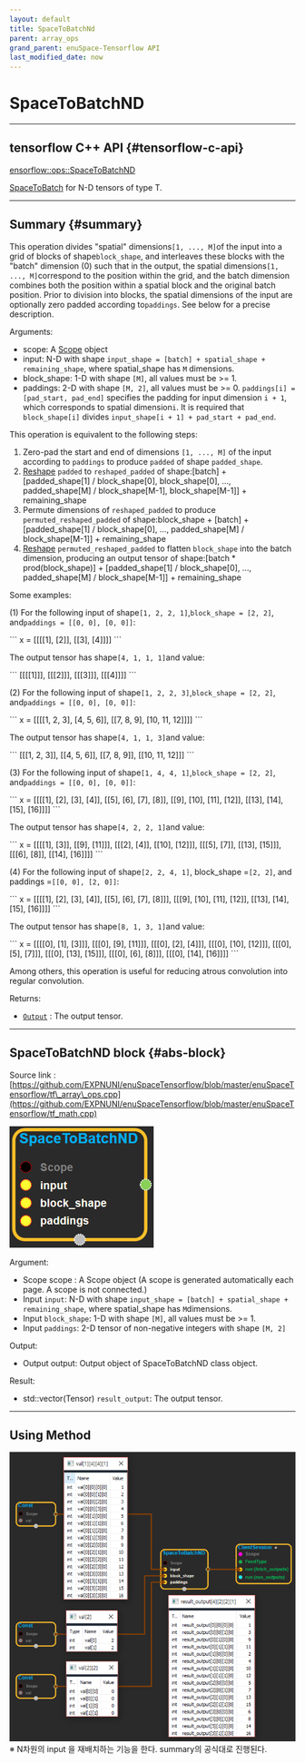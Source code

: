 ```yaml
--- 
layout: default 
title: SpaceToBatchNd 
parent: array_ops 
grand_parent: enuSpace-Tensorflow API 
last_modified_date: now 
--- 
```


# SpaceToBatchND

---

## tensorflow C++ API {#tensorflow-c-api}

[ensorflow::ops::SpaceToBatchND](https://www.tensorflow.org/api_docs/cc/class/tensorflow/ops/space-to-batch-n-d.html)

[SpaceToBatch](https://www.tensorflow.org/api_docs/cc/class/tensorflow/ops/space-to-batch.html#classtensorflow_1_1ops_1_1_space_to_batch) for N-D tensors of type T.

---

## Summary {#summary}

This operation divides "spatial" dimensions`[1, ..., M]`of the input into a grid of blocks of shape`block_shape`, and interleaves these blocks with the "batch" dimension \(0\) such that in the output, the spatial dimensions`[1, ..., M]`correspond to the position within the grid, and the batch dimension combines both the position within a spatial block and the original batch position. Prior to division into blocks, the spatial dimensions of the input are optionally zero padded according to`paddings`. See below for a precise description.

Arguments:

* scope: A [Scope](https://www.tensorflow.org/versions/r1.4/api_docs/cc/class/tensorflow/scope.html#classtensorflow_1_1_scope) object
* input: N-D with shape `input_shape = [batch] + spatial_shape + remaining_shape`, where spatial\_shape has `M` dimensions.
* block\_shape: 1-D with shape `[M]`, all values must be &gt;= 1.
* paddings: 2-D with shape `[M, 2]`, all values must be &gt;= 0. `paddings[i] = [pad_start, pad_end]` specifies the padding for input dimension `i + 1`, which corresponds to spatial dimension`i`. It is required that `block_shape[i]` divides `input_shape[i + 1] + pad_start + pad_end`.

This operation is equivalent to the following steps:

1. Zero-pad the start and end of dimensions `[1, ..., M]` of the input according to `paddings` to produce `padded` of shape `padded_shape`.
2. [Reshape](https://www.tensorflow.org/versions/r1.4/api_docs/cc/class/tensorflow/ops/reshape.html#classtensorflow_1_1ops_1_1_reshape) `padded` to `reshaped_padded` of shape:\[batch\] + \[padded\_shape\[1\] / block\_shape\[0\], block\_shape\[0\], ..., padded\_shape\[M\] / block\_shape\[M-1\], block\_shape\[M-1\]\] + remaining\_shape
3. Permute dimensions of `reshaped_padded` to produce `permuted_reshaped_padded` of shape:block\_shape + \[batch\] + \[padded\_shape\[1\] / block\_shape\[0\], ..., padded\_shape\[M\] / block\_shape\[M-1\]\] + remaining\_shape
4. [Reshape](https://www.tensorflow.org/versions/r1.4/api_docs/cc/class/tensorflow/ops/reshape.html#classtensorflow_1_1ops_1_1_reshape) `permuted_reshaped_padded` to flatten `block_shape` into the batch dimension, producing an output tensor of shape:\[batch \* prod\(block\_shape\)\] + \[padded\_shape\[1\] / block\_shape\[0\], ..., padded\_shape\[M\] / block\_shape\[M-1\]\] + remaining\_shape

Some examples:

\(1\) For the following input of shape`[1, 2, 2, 1]`,`block_shape = [2, 2]`, and`paddings = [[0, 0], [0, 0]]`:

\`\`\` x = \[\[\[\[1\], \[2\]\], \[\[3\], \[4\]\]\]\] \`\`\`

The output tensor has shape`[4, 1, 1, 1]`and value:

\`\`\` \[\[\[\[1\]\]\], \[\[\[2\]\]\], \[\[\[3\]\]\], \[\[\[4\]\]\]\] \`\`\`

\(2\) For the following input of shape`[1, 2, 2, 3]`,`block_shape = [2, 2]`, and`paddings = [[0, 0], [0, 0]]`:

\`\`\` x = \[\[\[\[1, 2, 3\], \[4, 5, 6\]\], \[\[7, 8, 9\], \[10, 11, 12\]\]\]\] \`\`\`

The output tensor has shape`[4, 1, 1, 3]`and value:

\`\`\` \[\[\[1, 2, 3\]\], \[\[4, 5, 6\]\], \[\[7, 8, 9\]\], \[\[10, 11, 12\]\]\] \`\`\`

\(3\) For the following input of shape`[1, 4, 4, 1]`,`block_shape = [2, 2]`, and`paddings = [[0, 0], [0, 0]]`:

\`\`\` x = \[\[\[\[1\], \[2\], \[3\], \[4\]\], \[\[5\], \[6\], \[7\], \[8\]\], \[\[9\], \[10\], \[11\], \[12\]\], \[\[13\], \[14\], \[15\], \[16\]\]\]\] \`\`\`

The output tensor has shape`[4, 2, 2, 1]`and value:

\`\`\` x = \[\[\[\[1\], \[3\]\], \[\[9\], \[11\]\]\], \[\[\[2\], \[4\]\], \[\[10\], \[12\]\]\], \[\[\[5\], \[7\]\], \[\[13\], \[15\]\]\], \[\[\[6\], \[8\]\], \[\[14\], \[16\]\]\]\] \`\`\`

\(4\) For the following input of shape`[2, 2, 4, 1]`, block\_shape =`[2, 2]`, and paddings =`[[0, 0], [2, 0]]`:

\`\`\` x = \[\[\[\[1\], \[2\], \[3\], \[4\]\], \[\[5\], \[6\], \[7\], \[8\]\]\], \[\[\[9\], \[10\], \[11\], \[12\]\], \[\[13\], \[14\], \[15\], \[16\]\]\]\] \`\`\`

The output tensor has shape`[8, 1, 3, 1]`and value:

\`\`\` x = \[\[\[\[0\], \[1\], \[3\]\]\], \[\[\[0\], \[9\], \[11\]\]\], \[\[\[0\], \[2\], \[4\]\]\], \[\[\[0\], \[10\], \[12\]\]\], \[\[\[0\], \[5\], \[7\]\]\], \[\[\[0\], \[13\], \[15\]\]\], \[\[\[0\], \[6\], \[8\]\]\], \[\[\[0\], \[14\], \[16\]\]\]\] \`\`\`

Among others, this operation is useful for reducing atrous convolution into regular convolution.

Returns:

* [`Output`](https://www.tensorflow.org/versions/r1.4/api_docs/cc/class/tensorflow/output.html#classtensorflow_1_1_output) : The output tensor.

---

## SpaceToBatchND block {#abs-block}

Source link :[https://github.com/EXPNUNI/enuSpaceTensorflow/blob/master/enuSpaceTensorflow/tf\_array\_ops.cpp](https://github.com/EXPNUNI/enuSpaceTensorflow/blob/master/enuSpaceTensorflow/tf_math.cpp)

![](./assets/array_ops/spacetobatchnd1.png)

Argument:

* Scope scope : A Scope object \(A scope is generated automatically each page. A scope is not connected.\)
* Input `input`: N-D with shape `input_shape = [batch] + spatial_shape + remaining_shape`, where spatial\_shape has `M`dimensions.
* Input `block_shape`: 1-D with shape `[M]`, all values must be &gt;= 1.
* Input `paddings`: 2-D tensor of non-negative integers with shape `[M, 2]` 

Output:

* Output output: Output object of SpaceToBatchND class object.

Result:

* std::vector\(Tensor\) `result_output`: The output tensor.

---

## Using Method

![](./assets/array_ops/spacetobatchnd2.png)  
※ N차원의 input 을 재배치하는 기능을 한다. summary의 공식대로 진행된다.

